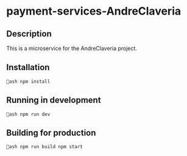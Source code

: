 # payment-services-AndreClaveria

## Description
This is a microservice for the AndreClaveria project.

## Installation
`ash
npm install
`

## Running in development
`ash
npm run dev
`

## Building for production
`ash
npm run build
npm start
`
